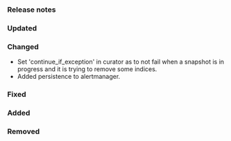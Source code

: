 ### Release notes

### Updated

### Changed
- Set 'continue_if_exception' in curator as to not fail when a snapshot is in progress and it is trying to remove some indices.
- Added persistence to alertmanager.

### Fixed

### Added

### Removed
